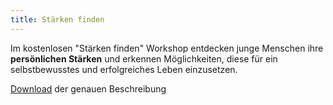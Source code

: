 ```yaml
---
title: Stärken finden
---
```

Im kostenlosen "Stärken finden" Workshop entdecken junge Menschen ihre **persönlichen Stärken** und erkennen Möglichkeiten, diese für ein selbstbewusstes und erfolgreiches Leben einzusetzen. 

[Download](https://drive.google.com/a/polarstern.me/file/d/1ikGH10Rn-KydWCvgX69N0lTh-BU4uA7o/view?usp=sharing) der genauen Beschreibung
